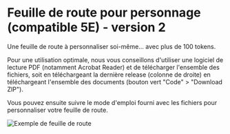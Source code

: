 # Feuille de route pour personnage (compatible 5E) - version 2

Une feuille de route à personnaliser soi-même... avec plus de 100 tokens.

Pour une utilisation optimale, nous vous conseillons d'utiliser une logiciel de lecture PDF (notamment Acrobat Reader) et de télécharger l'ensemble des fichiers, soit en téléchargeant la dernière release (colonne de droite) en téléchargeant l'ensemble des documents (bouton vert "Code" > "Download ZIP").

Vous pouvez ensuite suivre le mode d'emploi fourni avec les fichiers pour personnaliser votre feuille de route.

![Exemple de feuille de route](https://cdn.discordapp.com/attachments/809082820474568754/840472926913691658/feuille_route_mochup.jpg)

